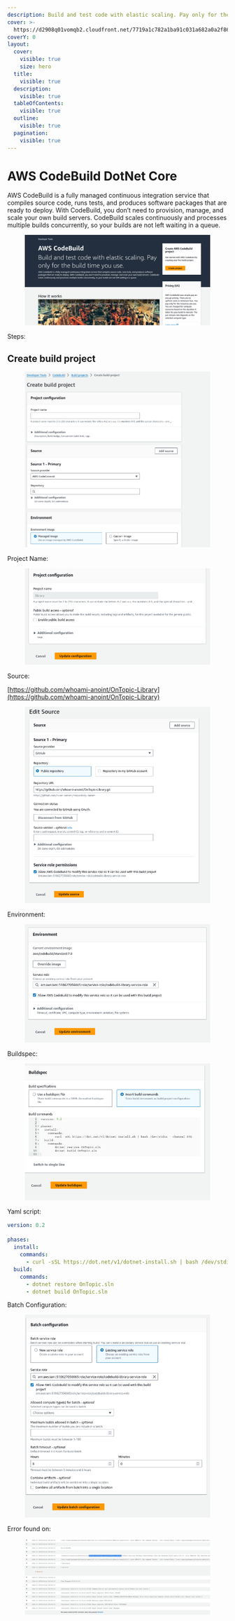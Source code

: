 ```yaml
---
description: Build and test code with elastic scaling. Pay only for the build time you use.
cover: >-
  https://d2908q01vomqb2.cloudfront.net/7719a1c782a1ba91c031a682a0a2f8658209adbf/2023/01/03/devops_2213_FIM-1120x630.png
coverY: 0
layout:
  cover:
    visible: true
    size: hero
  title:
    visible: true
  description:
    visible: true
  tableOfContents:
    visible: true
  outline:
    visible: true
  pagination:
    visible: true
---
```


# AWS CodeBuild DotNet Core

AWS CodeBuild is a fully managed continuous integration service that compiles source code, runs tests, and produces software packages that are ready to deploy. With CodeBuild, you don’t need to provision, manage, and scale your own build servers. CodeBuild scales continuously and processes multiple builds concurrently, so your builds are not left waiting in a queue.

<figure><img src="../.gitbook/assets/image (69).png" alt=""><figcaption></figcaption></figure>

Steps:&#x20;

## Create build project

<figure><img src="../.gitbook/assets/image (70).png" alt=""><figcaption></figcaption></figure>



Project Name:

<figure><img src="../.gitbook/assets/image (72).png" alt=""><figcaption></figcaption></figure>

Source:

[https://github.com/whoami-anoint/OnTopic-Library](https://github.com/whoami-anoint/OnTopic-Library)

<figure><img src="../.gitbook/assets/image (73).png" alt=""><figcaption></figcaption></figure>

Environment:

<figure><img src="../.gitbook/assets/image (74).png" alt=""><figcaption></figcaption></figure>

Buildspec:



<figure><img src="../.gitbook/assets/image (76).png" alt=""><figcaption></figcaption></figure>

Yaml script:&#x20;

```yaml
version: 0.2

phases:
  install:
    commands:
      - curl -sSL https://dot.net/v1/dotnet-install.sh | bash /dev/stdin --channel STS 
  build:
    commands:
      - dotnet restore OnTopic.sln
      - dotnet build OnTopic.sln

```

Batch Configuration:

<figure><img src="../.gitbook/assets/image (77).png" alt=""><figcaption></figcaption></figure>

Error found on:&#x20;

<figure><img src="../.gitbook/assets/image (78).png" alt=""><figcaption></figcaption></figure>
